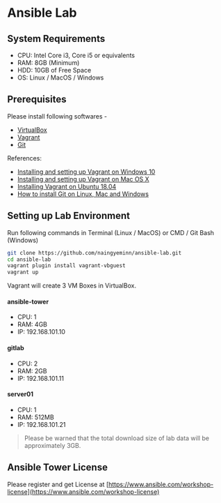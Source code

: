 # Ansible Lab

## System Requirements

- CPU: Intel Core i3, Core i5 or equivalents 
- RAM: 8GB (Minimum)
- HDD: 10GB of Free Space
- OS: Linux / MacOS / Windows

## Prerequisites

Please install following softwares -

- [VirtualBox](https://www.virtualbox.org/wiki/Downloads)
- [Vagrant](https://www.vagrantup.com/downloads.html)
- [Git](https://git-scm.com/downloads)


References: 

- [Installing and setting up Vagrant on Windows 10](https://www.youtube.com/watch?v=zHgUQnYpo_g)
- [Installing and setting up Vagrant on Mac OS X](https://www.youtube.com/watch?v=4Ue1WmcHipg)
- [Installing Vagrant on Ubuntu 18.04](https://www.youtube.com/watch?v=bQTBBV-3T6k) 
- [How to install Git on Linux, Mac and Windows](https://www.linode.com/docs/development/version-control/how-to-install-git-on-linux-mac-and-windows/#install-git)


## Setting up Lab Environment

Run following commands in Terminal (Linux / MacOS) or CMD / Git Bash (Windows)

```sh
git clone https://github.com/naingyeminn/ansible-lab.git
cd ansible-lab
vagrant plugin install vagrant-vbguest
vagrant up
```

Vagrant will create 3 VM Boxes in VirtualBox.

#### ansible-tower

- CPU: 1
- RAM: 4GB
- IP: 192.168.101.10

#### gitlab 

- CPU: 2
- RAM: 2GB
- IP: 192.168.101.11

#### server01

- CPU: 1
- RAM: 512MB
- IP: 192.168.101.21

> Please be warned that the total download size of lab data will be approximately 3GB.



## Ansible Tower License

Please register and get License at [https://www.ansible.com/workshop-license](https://www.ansible.com/workshop-license)